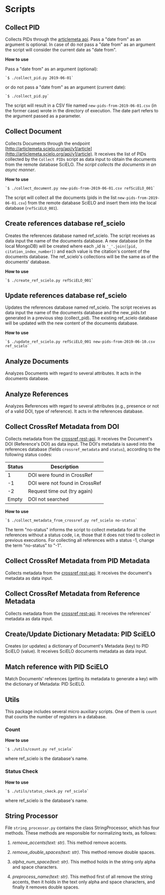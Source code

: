 # Scripts

## Collect PID

Collects PIDs through the [articlemeta api](https://github.com/scieloorg/articlemetaapi). Pass a "date from" as an argument is optional. In case of do not pass a "date from" as an argument the script will consider the current date as "date from".

**How to use**

Pass a "date from" as an argument (optional): 

    `$ ./collect_pid.py 2019-06-01`

or do not pass a "date from" as an argument (current date):

    `$ ./collect_pid.py`

The script will result in a CSV file named `new-pids-from-2019-06-01.csv` (in the former case) wrote in the directory of execution. The date part refers to the argument passed as a parameter.


## Collect Document

Collects Documents through the endpoint [http://articlemeta.scielo.org/api/v1/article](http://articlemeta.scielo.org/api/v1/article). It receives the list of PIDs collected by the `Collect PIDs` script as data input to obtain the documents from the remote database SciELO. _The script collects the documents in an async manner_.

**How to use**

    `$ ./collect_document.py new-pids-from-2019-06-01.csv refSciELO_001`

The script will collect all the documents (pids in the list `new-pids-from-2019-06-01.csv`) from the remote database SciELO and insert them into the local database (`refSciELO_001`).


## Create references database ref_scielo

Creates the references database named ref_scielo. The script receives as data input the name of the documents database. A new database (in the local MongoDB) will be created where each _id is `'_'.join([pid, citation_index_number])` and each value is the citation's content of the documents database. The ref_scielo's collections will be the same as of the documents' database.

**How to use**

    `$ ./create_ref_scielo.py refSciELO_001`


## Update references database ref_scielo

Updates the references database named ref_scielo. The script receives as data input the name of the documents database and the new_pids.txt generated in a previous step (collect_pid). The existing ref_scielo database will be updated with the new content of the documents database.

**How to use**

    `$ ./update_ref_scielo.py refSciELO_001 new-pids-from-2019-06-10.csv ref_scielo`


## Analyze Documents

Analyzes Documents with regard to several attributes. It acts in the documents database.


## Analyze References

Analyzes References with regard to several attributes (e.g., presence or not of a valid DOI, type of reference). It acts in the references database.


## Collect CrossRef Metadata from DOI

Collects metadata from the [crossref rest-api](https://www.crossref.org/services/metadata-delivery/rest-api/). It receives the Document's DOI (Reference's DOI) as data input. The DOI's metadata is saved into the references database (fields `crossref_metadata` and `status`), according to the following status codes:

Status | Description
------ | ------------
1 | DOI were found in CrossRef
-1 | DOI were not found in CrossRef
-2 | Request time out (try again)
Empty | DOI not searched

**How to use**

    `$ ./collect_metadata_from_crossref.py ref_scielo no-status`

The term "no-status" informs the script to collect metadata for all the references without a status code, i.e, those that it does not tried to collect in previous executions. For collecting all references with a status -1, change the term "no-status" to "-1".


## Collect CrossRef Metadata from PID Metadata

Collects metadata from the [crossref rest-api](https://www.crossref.org/services/metadata-delivery/rest-api/). It receives the document's metadata as data input.


## Collect CrossRef Metadata from Reference Metadata

Collects metadata from the [crossref rest-api](https://www.crossref.org/services/metadata-delivery/rest-api/). It receives the references' metadata as data input.


## Create/Update Dictionary Metadata: PID SciELO

Creates (or updates) a dictionary of Document's Metadata (key) to PID SciELO (value). It receives SciELO documents metadata as data input.


## Match reference with PID SciELO

Match Documents' references (getting its metadata to generate a key) with the dictionary of Metadata: PID SciELO.


## Utils

This package includes several micro auxiliary scripts. One of them is `count` that counts the number of registers in a database.

### Count

**How to use**

    `$ ./utils/count.py ref_scielo`

where ref_scielo is the database's name.


### Status Check

**How to use**

    `$ ./utils/status_ckeck.py ref_scielo`

where ref_scielo is the database's name.


## String Processor

File `string_processor.py` contains the class StringProcessor, which has four methods. These methods are responsible for normalizing texts, as follows:

1. _remove_accents(text: str)_. This method remove accents.

2. _remove_double_spaces(text: str)_. This method remove double spaces.

3. _alpha_num_space(text: str)_. This method holds in the string only alpha and space characters.

4. _preprocess_name(text: str)_. This method first of all remove the string accents, then it holds in the text only alpha and space characters, and finally it removes double spaces.
